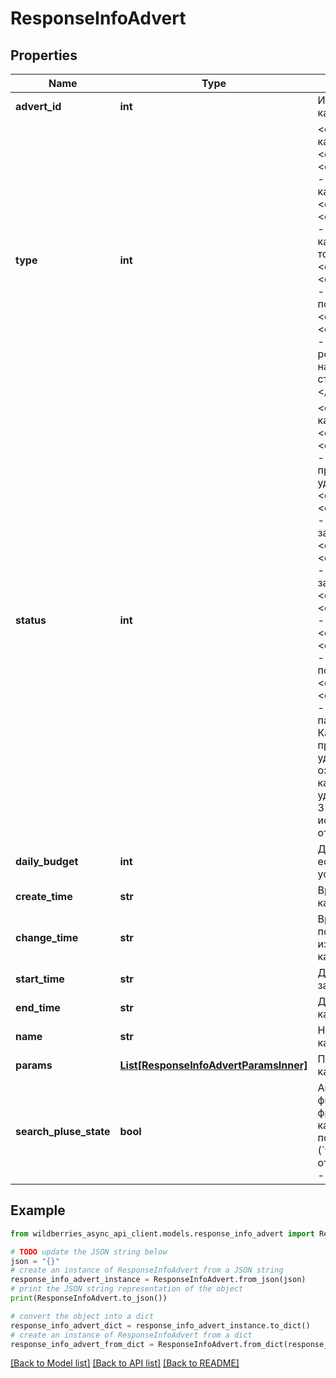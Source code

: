 # ResponseInfoAdvert


## Properties

Name | Type | Description | Notes
------------ | ------------- | ------------- | -------------
**advert_id** | **int** | Идентификатор кампании | [optional] 
**type** | **int** | &lt;dl&gt;   &lt;dt&gt;Тип кампании:&lt;/dt&gt;     &lt;dd&gt;&lt;code&gt;4&lt;/code&gt; - кампания  в каталоге&lt;/dd&gt;     &lt;dd&gt;&lt;code&gt;5&lt;/code&gt; - кампания в карточке товара&lt;/dd&gt;     &lt;dd&gt;&lt;code&gt;6&lt;/code&gt; - кампания в поиске&lt;/dd&gt;     &lt;dd&gt;&lt;code&gt;7&lt;/code&gt; - кампания в рекомендациях на главной странице&lt;/dd&gt;   &lt;/dl&gt;  | [optional] 
**status** | **int** | &lt;dl&gt; &lt;dt&gt;Статус кампании:&lt;/dt&gt; &lt;dd&gt;&lt;code&gt;-1&lt;/code&gt; - кампания в процессе удаления &lt;/dd&gt; &lt;dd&gt;&lt;code&gt;4&lt;/code&gt; - готова к запуску &lt;/dd&gt; &lt;dd&gt;&lt;code&gt;7&lt;/code&gt; - Кампания завершена&lt;/dd&gt; &lt;dd&gt;&lt;code&gt;8&lt;/code&gt; - отказался&lt;/dd&gt; &lt;dd&gt;&lt;code&gt;9&lt;/code&gt; - идут показы&lt;/dd&gt; &lt;dd&gt;&lt;code&gt;11&lt;/code&gt; - Кампания на паузе&lt;/dd&gt; &lt;/dl&gt; Кампания в процессе удаления. Статус означает, что кампания была удалена, и через 3-10 минут она исчезнет из ответа метода.     | [optional] 
**daily_budget** | **int** | Дневной бюджет, если не установлен, то 0 | [optional] 
**create_time** | **str** | Время создания кампании | [optional] 
**change_time** | **str** | Время последнего изменения кампании | [optional] 
**start_time** | **str** | Дата последнего запуска кампании | [optional] 
**end_time** | **str** | Дата завершения кампании | [optional] 
**name** | **str** | Название кампании | [optional] 
**params** | [**List[ResponseInfoAdvertParamsInner]**](ResponseInfoAdvertParamsInner.md) | Параметры кампании | [optional] 
**search_pluse_state** | **bool** | Активность фиксированных фраз (Для кампаний в поиске)  &lt;br&gt; (&#x60;false&#x60; - отключены, &#x60;true&#x60; - включены)  | [optional] 

## Example

```python
from wildberries_async_api_client.models.response_info_advert import ResponseInfoAdvert

# TODO update the JSON string below
json = "{}"
# create an instance of ResponseInfoAdvert from a JSON string
response_info_advert_instance = ResponseInfoAdvert.from_json(json)
# print the JSON string representation of the object
print(ResponseInfoAdvert.to_json())

# convert the object into a dict
response_info_advert_dict = response_info_advert_instance.to_dict()
# create an instance of ResponseInfoAdvert from a dict
response_info_advert_from_dict = ResponseInfoAdvert.from_dict(response_info_advert_dict)
```
[[Back to Model list]](../README.md#documentation-for-models) [[Back to API list]](../README.md#documentation-for-api-endpoints) [[Back to README]](../README.md)


